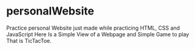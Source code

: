 # personalWebsite
Practice personal Website just made while practicing HTML, CSS and JavaScript
Here Is a Simple View of a Webpage and Simple Game to play That is TicTacToe.

